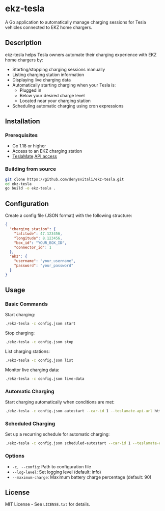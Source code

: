 # ekz-tesla

A Go application to automatically manage charging sessions for Tesla vehicles connected to EKZ home chargers.

## Description

ekz-tesla helps Tesla owners automate their charging experience with EKZ home chargers by:

- Starting/stopping charging sessions manually
- Listing charging station information
- Displaying live charging data
- Automatically starting charging when your Tesla is:
    - Plugged in
    - Below your desired charge level
    - Located near your charging station
- Scheduling automatic charging using cron expressions

## Installation

### Prerequisites

- Go 1.18 or higher
- Access to an EKZ charging station
- [TeslaMate](https://github.com/teslamate-org/teslamate) [API access](https://github.com/tobiasehlert/teslamateapi)

### Building from source

```bash
git clone https://github.com/denysvitali/ekz-tesla.git
cd ekz-tesla
go build -o ekz-tesla .
```

## Configuration

Create a config file (JSON format) with the following structure:

```json
{
  "charging_station": {
    "latitude": 47.123456,
    "longitude": 8.123456,
    "box_id": "YOUR_BOX_ID",
    "connector_id": 1
  },
  "ekz": {
    "username": "your_username",
    "password": "your_password"
  }
}
```

## Usage

### Basic Commands

Start charging:
```bash
./ekz-tesla -c config.json start
```

Stop charging:
```bash
./ekz-tesla -c config.json stop
```

List charging stations:
```bash
./ekz-tesla -c config.json list
```

Monitor live charging data:
```bash
./ekz-tesla -c config.json live-data
```

### Automatic Charging

Start charging automatically when conditions are met:

```bash
./ekz-tesla -c config.json autostart --car-id 1 --teslamate-api-url http://teslamate-api:8080 --maximum-charge 90
```

### Scheduled Charging

Set up a recurring schedule for automatic charging:

```bash
./ekz-tesla -c config.json scheduled-autostart --car-id 1 --teslamate-api-url http://teslamate-api:8080 --maximum-charge 90 --cronjob-line "0 22 * * *"
```

### Options

- `-c, --config`: Path to configuration file
- `--log-level`: Set logging level (default: info)
- `--maximum-charge`: Maximum battery charge percentage (default: 90)

## License

MIT License - See `LICENSE.txt` for details.
